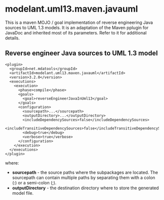 modelant.uml13.maven.javauml
============================

This is a maven MOJO / goal implementation of reverse engineering Java sources to UML 1.3 models. It is an adaptation of 
the Maven pplugin for JavaDoc and inherited most of its parameters. Refer to it for additional details. 

Reverse engineer Java sources to UML 1.3 model
----------------------------------------------

```
<plugin>
  <groupId>net.mdatools</groupId>
  <artifactId>modelant.uml13.maven.javauml</artifactId>
  <version>3.2.0</version>        
  <executions>
    <execution>
      <phase>compile</phase>
      <goals>
        <goal>reverseEngineerJavaInUml13</goal>
      </goals>
      <configuration>
        <sourcepath>...</sourcepath>
        <outputDirectory>...</outputDirectory>
        <includeDependencySources>false</includeDependencySources>
        <includeTransitiveDependencySources>false</includeTransitiveDependencySources>
        <debug>true</debug>
        <verbose>true</verbose>              
      </configuration>
    </execution>
  </executions>
</plugin>
```

where:

  * **sourcepath** - the source paths where the subpackages are located. The sourcepath can contain multiple paths by separating them with a colon (:) or a semi-colon (;).
  * **outputDirectory** - the destination directory where to store the generated model file.  